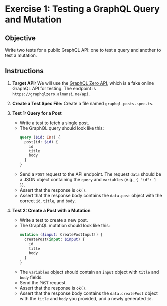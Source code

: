 # Exercise 1: Testing a GraphQL Query and Mutation

## Objective

Write two tests for a public GraphQL API: one to test a query and another to test a mutation.

## Instructions

1.  **Target API:** We will use the [GraphQL Zero API](https://graphqlzero.almansi.me/), which is a fake online GraphQL API for testing. The endpoint is `https://graphqlzero.almansi.me/api`.

2.  **Create a Test Spec File:** Create a file named `graphql-posts.spec.ts`.

3.  **Test 1: Query for a Post**
    -   Write a test to fetch a single post.
    -   The GraphQL query should look like this:
        ```graphql
        query ($id: ID!) {
          post(id: $id) {
            id
            title
            body
          }
        }
        ```
    -   Send a `POST` request to the API endpoint. The request `data` should be a JSON object containing the `query` and `variables` (e.g., `{ "id": 1 }`).
    -   Assert that the response is `ok()`.
    -   Assert that the response body contains the `data.post` object with the correct `id`, `title`, and `body`.

4.  **Test 2: Create a Post with a Mutation**
    -   Write a test to create a new post.
    -   The GraphQL mutation should look like this:
        ```graphql
        mutation ($input: CreatePostInput!) {
          createPost(input: $input) {
            id
            title
            body
          }
        }
        ```
    -   The `variables` object should contain an `input` object with `title` and `body` fields.
    -   Send the `POST` request.
    -   Assert that the response is `ok()`.
    -   Assert that the response body contains the `data.createPost` object with the `title` and `body` you provided, and a newly generated `id`.